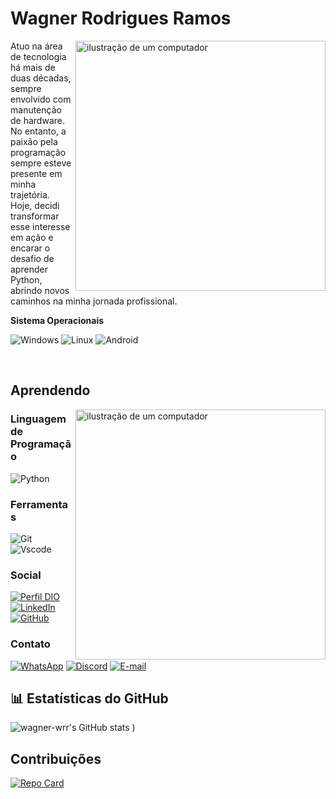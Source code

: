 # Wagner Rodrigues Ramos
<img src="https://github.com/user-attachments/assets/712e0228-6945-4bff-a4f6-d5fb2e129634" alt="ilustração de um computador" min-width="400px" max-width="400px" width="400px" align="right">


Atuo na área de tecnologia há mais de duas décadas, sempre envolvido com manutenção de hardware. No entanto, a paixão pela programação sempre esteve presente em minha trajetória. 
Hoje, decidi transformar esse interesse em ação e encarar o desafio de aprender Python, abrindo novos caminhos na minha jornada profissional.


**Sistema Operacionais**


![Windows](https://img.shields.io/badge/Windows-3670A0?style=for-the-badge&logo=windows&logoColor=ffdd54)
![Linux](https://img.shields.io/badge/Linux-000?style=for-the-badge&logo=linux&logoColor=FCC624)
![Android](https://img.shields.io/badge/Android-3DDC84?style=for-the-badge&logo=android&logoColor=white)

 
 &nbsp;
 &nbsp;


  

## Aprendendo
<img src="https://github.com/user-attachments/assets/c8e525e4-290b-4588-a837-92d6d4fc81fa" alt="ilustração de um computador" min-width="400px" max-width="400px" width="400px" align="right">

### Linguagem de Programação

![Python](https://img.shields.io/badge/python-3670A0?style=for-the-badge&logo=python&logoColor=ffdd54)

 
### Ferramentas
![Git](https://img.shields.io/badge/GIT-E44C30?style=for-the-badge&logo=git&logoColor=white)
![Vscode](https://img.shields.io/badge/Vscode-007ACC?style=for-the-badge&logo=visual-studio-code&logoColor=white)

### Social
[![Perfil DIO](https://img.shields.io/badge/-Meu%20Perfil%20na%20DIO-000000?style=for-the-badge&logo=gitbook&logoColor=white)]( https://www.dio.me/users/wagner_wrr_63060)
[![LinkedIn](https://img.shields.io/badge/linkedin-%230077B5.svg?style=for-the-badge&logo=linkedin&logoColor=white)]( https://www.linkedin.com/in/wagner-rodrigues-ramos-b92b09208/)
[![GitHub](https://img.shields.io/badge/GitHub-E44C30?style=for-the-badge&logo=github&logoColor=white)]( https://github.com/wagner-wrr)


### Contato
[![WhatsApp](https://img.shields.io/badge/WhatsApp-234ea94b?style=for-the-badge&logo=whatsapp&logoColor=white)](https://wa.me/5573981717714)
[![Discord](https://img.shields.io/badge/Discord-7289DA?style=for-the-badge&logo=discord&logoColor=white)](https://discord.com/channels/@wagner.wrr/)
[![E-mail](https://img.shields.io/badge/-Email-000?style=for-the-badge&logo=microsoft-outlook&logoColor=white)](mailto:wagner.wrr@gmail.com)

## 📊 Estatísticas do GitHub
![wagner-wrr's GitHub stats](https://github-readme-stats.vercel.app/api?username=wagner-wrr&show_icons=true&theme=dark&rank_icon=github)
)

## **Contribuições**
[![Repo Card](https://github-readme-stats.vercel.app/api/pin/?username=wagner-wrr&repo=dio-lab-open-source&show_icons=true&theme=dark)](https://github.com/wagner-wrr/dio-lab-open-source)


